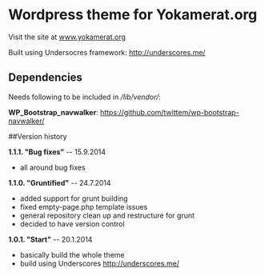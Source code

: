 Wordpress theme for Yokamerat.org
=====

Visit the site at www.yokamerat.org

Built using Undersocres framework: http://underscores.me/

## Dependencies

Needs following to be included in */lib/vendor/*:

**WP_Bootstrap_navwalker**:
https://github.com/twittem/wp-bootstrap-navwalker/


##Version history

**1.1.1. "Bug fixes"** -- 15.9.2014
- all around bug fixes

**1.1.0. "Gruntified"** -- 24.7.2014

- added support for grunt building
- fixed empty-page.php template issues
- general repository clean up and restructure for grunt
- decided to have version control

**1.0.1. "Start"** -- 20.1.2014

- basically build the whole theme
- build using Underscores http://underscores.me/
